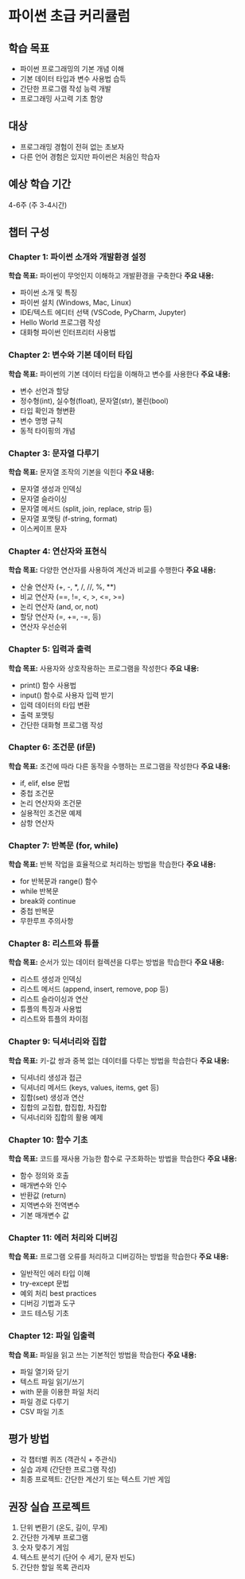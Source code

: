 # 파이썬 초급 커리큘럼

## 학습 목표
- 파이썬 프로그래밍의 기본 개념 이해
- 기본 데이터 타입과 변수 사용법 습득
- 간단한 프로그램 작성 능력 개발
- 프로그래밍 사고력 기초 함양

## 대상
- 프로그래밍 경험이 전혀 없는 초보자
- 다른 언어 경험은 있지만 파이썬은 처음인 학습자

## 예상 학습 기간
4-6주 (주 3-4시간)

## 챕터 구성

### Chapter 1: 파이썬 소개와 개발환경 설정
**학습 목표:** 파이썬이 무엇인지 이해하고 개발환경을 구축한다
**주요 내용:**
- 파이썬 소개 및 특징
- 파이썬 설치 (Windows, Mac, Linux)
- IDE/텍스트 에디터 선택 (VSCode, PyCharm, Jupyter)
- Hello World 프로그램 작성
- 대화형 파이썬 인터프리터 사용법

### Chapter 2: 변수와 기본 데이터 타입
**학습 목표:** 파이썬의 기본 데이터 타입을 이해하고 변수를 사용한다
**주요 내용:**
- 변수 선언과 할당
- 정수형(int), 실수형(float), 문자열(str), 불린(bool)
- 타입 확인과 형변환
- 변수 명명 규칙
- 동적 타이핑의 개념

### Chapter 3: 문자열 다루기
**학습 목표:** 문자열 조작의 기본을 익힌다
**주요 내용:**
- 문자열 생성과 인덱싱
- 문자열 슬라이싱
- 문자열 메서드 (split, join, replace, strip 등)
- 문자열 포맷팅 (f-string, format)
- 이스케이프 문자

### Chapter 4: 연산자와 표현식
**학습 목표:** 다양한 연산자를 사용하여 계산과 비교를 수행한다
**주요 내용:**
- 산술 연산자 (+, -, *, /, //, %, **)
- 비교 연산자 (==, !=, <, >, <=, >=)
- 논리 연산자 (and, or, not)
- 할당 연산자 (=, +=, -=, 등)
- 연산자 우선순위

### Chapter 5: 입력과 출력
**학습 목표:** 사용자와 상호작용하는 프로그램을 작성한다
**주요 내용:**
- print() 함수 사용법
- input() 함수로 사용자 입력 받기
- 입력 데이터의 타입 변환
- 출력 포맷팅
- 간단한 대화형 프로그램 작성

### Chapter 6: 조건문 (if문)
**학습 목표:** 조건에 따라 다른 동작을 수행하는 프로그램을 작성한다
**주요 내용:**
- if, elif, else 문법
- 중첩 조건문
- 논리 연산자와 조건문
- 실용적인 조건문 예제
- 삼항 연산자

### Chapter 7: 반복문 (for, while)
**학습 목표:** 반복 작업을 효율적으로 처리하는 방법을 학습한다
**주요 내용:**
- for 반복문과 range() 함수
- while 반복문
- break와 continue
- 중첩 반복문
- 무한루프 주의사항

### Chapter 8: 리스트와 튜플
**학습 목표:** 순서가 있는 데이터 컬렉션을 다루는 방법을 학습한다
**주요 내용:**
- 리스트 생성과 인덱싱
- 리스트 메서드 (append, insert, remove, pop 등)
- 리스트 슬라이싱과 연산
- 튜플의 특징과 사용법
- 리스트와 튜플의 차이점

### Chapter 9: 딕셔너리와 집합
**학습 목표:** 키-값 쌍과 중복 없는 데이터를 다루는 방법을 학습한다
**주요 내용:**
- 딕셔너리 생성과 접근
- 딕셔너리 메서드 (keys, values, items, get 등)
- 집합(set) 생성과 연산
- 집합의 교집합, 합집합, 차집합
- 딕셔너리와 집합의 활용 예제

### Chapter 10: 함수 기초
**학습 목표:** 코드를 재사용 가능한 함수로 구조화하는 방법을 학습한다
**주요 내용:**
- 함수 정의와 호출
- 매개변수와 인수
- 반환값 (return)
- 지역변수와 전역변수
- 기본 매개변수 값

### Chapter 11: 에러 처리와 디버깅
**학습 목표:** 프로그램 오류를 처리하고 디버깅하는 방법을 학습한다
**주요 내용:**
- 일반적인 에러 타입 이해
- try-except 문법
- 예외 처리 best practices
- 디버깅 기법과 도구
- 코드 테스팅 기초

### Chapter 12: 파일 입출력
**학습 목표:** 파일을 읽고 쓰는 기본적인 방법을 학습한다
**주요 내용:**
- 파일 열기와 닫기
- 텍스트 파일 읽기/쓰기
- with 문을 이용한 파일 처리
- 파일 경로 다루기
- CSV 파일 기초

## 평가 방법
- 각 챕터별 퀴즈 (객관식 + 주관식)
- 실습 과제 (간단한 프로그램 작성)
- 최종 프로젝트: 간단한 계산기 또는 텍스트 기반 게임

## 권장 실습 프로젝트
1. 단위 변환기 (온도, 길이, 무게)
2. 간단한 가계부 프로그램
3. 숫자 맞추기 게임
4. 텍스트 분석기 (단어 수 세기, 문자 빈도)
5. 간단한 할일 목록 관리자 